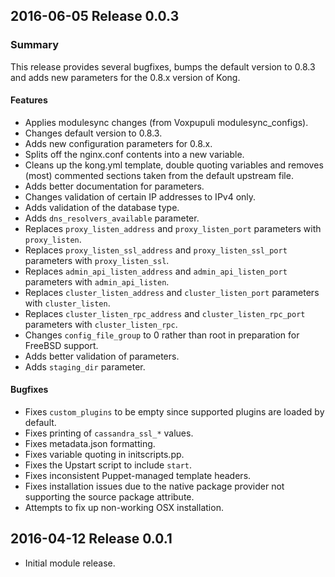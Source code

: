 ## 2016-06-05 Release 0.0.3

### Summary

This release provides several bugfixes, bumps the default version to 0.8.3 and
adds new parameters for the 0.8.x version of Kong.

#### Features

- Applies modulesync changes (from Voxpupuli modulesync_configs).
- Changes default version to 0.8.3.
- Adds new configuration parameters for 0.8.x.
- Splits off the nginx.conf contents into a new variable.
- Cleans up the kong.yml template, double quoting variables and removes
  (most) commented sections taken from the default upstream file.
- Adds better documentation for parameters.
- Changes validation of certain IP addresses to IPv4 only.
- Adds validation of the database type.
- Adds ```dns_resolvers_available``` parameter.
- Replaces ```proxy_listen_address``` and ```proxy_listen_port``` parameters
  with ```proxy_listen```.
- Replaces ```proxy_listen_ssl_address``` and ```proxy_listen_ssl_port```
  parameters with ```proxy_listen_ssl```.
- Replaces ```admin_api_listen_address``` and ```admin_api_listen_port```
  parameters with ```admin_api_listen```.
- Replaces ```cluster_listen_address``` and ```cluster_listen_port```
  parameters with ```cluster_listen```.
- Replaces ```cluster_listen_rpc_address``` and ```cluster_listen_rpc_port```
  parameters with ```cluster_listen_rpc```.
- Changes ```config_file_group``` to 0 rather than root in preparation for
  FreeBSD support.
- Adds better validation of parameters.
- Adds ```staging_dir``` parameter.

#### Bugfixes

- Fixes ```custom_plugins``` to be empty since supported plugins are loaded
  by default.
- Fixes printing of ```cassandra_ssl_*``` values.
- Fixes metadata.json formatting.
- Fixes variable quoting in initscripts.pp.
- Fixes the Upstart script to include ```start```.
- Fixes inconsistent Puppet-managed template headers.
- Fixes installation issues due to the native package provider not supporting
  the source package attribute.
- Attempts to fix up non-working OSX installation.

## 2016-04-12 Release 0.0.1

- Initial module release.
